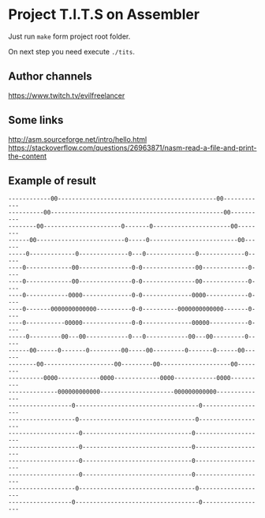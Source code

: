 # Project T.I.T.S on Assembler

Just run `make` form project root folder. 

On next step you need execute `./tits`. 

## Author channels

https://www.twitch.tv/evilfreelancer

## Some links

http://asm.sourceforge.net/intro/hello.html
https://stackoverflow.com/questions/26963871/nasm-read-a-file-and-print-the-content

## Example of result

    ------------00---------------------------------------------00------------
    ----------00-------------------------------------------------00----------
    --------00----------------------0-------0----------------------00--------
    ------00-------------------------0-----0-------------------------00------
    -----0-------------0--------------0---0--------------0-------------0-----
    ----0-------------00---------------0-0---------------00-------------0----
    ----0-------------00---------------0-0---------------00-------------0----
    ----0------------0000--------------0-0--------------0000------------0----
    ----0-------0000000000000----------0-0----------0000000000000-------0----
    ----0-----------00000--------------0-0--------------00000-----------0----
    -----0---------00---00------------0---0------------00---00---------0-----
    ------00------0-------0---------00-----00---------0-------0------00------
    --------00--------------------00---------00--------------------00--------
    ----------0000------------0000-------------0000------------0000----------
    --------------000000000000---------------------000000000000--------------
    ------------------0-----------------------------------0------------------
    -------------------0---------------------------------0-------------------
    --------------------0-------------------------------0--------------------
    --------------------0-------------------------------0--------------------
    --------------------0-------------------------------0--------------------
    --------------------0-------------------------------0--------------------
    -------------------0---------------------------------0-------------------
    ------------------0-----------------------------------0------------------
